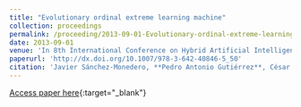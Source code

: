 ```yaml
---
title: "Evolutionary ordinal extreme learning machine"
collection: proceedings
permalink: /proceeding/2013-09-01-Evolutionary-ordinal-extreme-learning-machine
date: 2013-09-01
venue: 'In 8th International Conference on Hybrid Artificial Intelligence Systems (HAIS2013)'
paperurl: 'http://dx.doi.org/10.1007/978-3-642-40846-5_50'
citation: 'Javier Sánchez-Monedero, **Pedro Antonio Gutiérrez**, César Hervás-Martínez, &quot;Evolutionary ordinal extreme learning machine.&quot; In 8th International Conference on Hybrid Artificial Intelligence Systems (HAIS2013), Lecture Notes in Computer Science (LNCS), Vol. 8073, 2013, Salamanca (Spain), pp.500-509.'
---
```

[Access paper here](http://dx.doi.org/10.1007/978-3-642-40846-5_50){:target="_blank"}
